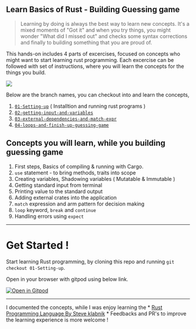 ## Learn Basics of Rust - Building Guessing game

>Learning by doing is always the best way to learn new concepts. It's a mixed moments of "Got it" and when you try things, you might wonder "What did I missed out" and checks some syntax corrections and finally to building something that you are proud of.

This hands-on includes 4 parts of excercises, focused on concepts who might want to start learning rust programming.
Each excercise can be followed with set of instructions, where you will learn the concepts for the things you build.

![](https://repository-images.githubusercontent.com/305018948/018a2100-1169-11eb-9185-39a52e73ba90)

Below are the branch names, you can checkout into and learn the concepts,
1. [`01-Setting-up`](https://github.com/krtkeyan/Rust-Learning-Basics-01-Guessing-game/tree/01-Setting-up) ( Installtion and running rust programs )
2. [`02-getting-input-and-variables`](https://github.com/krtkeyan/Rust-Learning-Basics-01-Guessing-game/tree/02-getting-input-and-variables)
3. [`03-external-dependencies-and-match-expr`](https://github.com/krtkeyan/Rust-Learning-Basics-01-Guessing-game/tree/02-getting-input-and-variables)
4. [`04-loops-and-finish-up-guessing-game`](https://github.com/krtkeyan/Rust-Learning-Basics-01-Guessing-game/tree/02-getting-input-and-variables)

## Concepts you will learn, while you building guessing game

1. First steps, Basics of compiling & running with Cargo.
2. `use` statement - to bring methods, traits into scope
3. Creating variables, Shadowing variables ( Mutatable & Immutable )
4. Getting standard input from terminal
5. Printing value to the standard output
6. Adding external crates into the application
7. `match` expression and arm pattern for decision making
8. `loop` keyword, `break` and `continue`
9. Handling errors using `expect`


---
# Get Started !

Start learning Rust programming, by cloning this repo and running `git checkout 01-Setting-up`.

Open in your browser with gitpod using below link.

[![Open in Gitpod](https://gitpod.io/button/open-in-gitpod.svg)](https://github.com/krtkeyan/Rust-Learning-Basics-01-Guessing-game/tree/01-Setting-up)

---

I documented the concepts, while I was enjoy learning the * [Rust Programming Language By Steve klabnik](https://doc.rust-lang.org/book/title-page.html) *
Feedbacks and PR's to improve the learning experience is more welcome !
